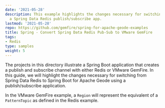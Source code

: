 ```yaml
---
date: '2021-05-28'
description: This example highlights the changes necessary for switching to SBDG for
  a Spring Data Redis publish/subscribe app.
lastmod: '2021-05-28'
repo: https://github.com/gemfire/spring-for-apache-geode-examples
title: Spring - Convert Spring Data Redis Pub-Sub to VMware GemFire
tags:
- Redis
type: samples
weight: 5
---
```


The projects in this directory illustrate a Spring Boot application that creates a publish and subscribe channel with either Redis or VMware GemFire. In this guide, we will highlight the changes necessary for switching from Spring Data Redis to Spring Boot for Apache Geode using a publish/subscribe application.

In the VMware GemFire example, a `Region` will represent the equivalent of a `PatternTopic` as defined in the Redis example.
